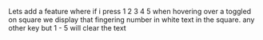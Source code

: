 Lets add a feature where if i press 1 2 3 4 5 when hovering over a toggled on square we display that fingering number in white text in the square.  any other key but 1 - 5 will clear the text